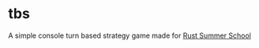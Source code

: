 # tbs
A simple console turn based strategy game made for [Rust Summer School](https://www.rustsummerschool.cz/)
